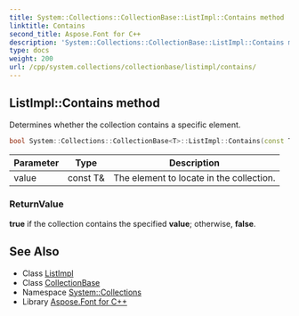 ```yaml
---
title: System::Collections::CollectionBase::ListImpl::Contains method
linktitle: Contains
second_title: Aspose.Font for C++
description: 'System::Collections::CollectionBase::ListImpl::Contains method. Determines whether the collection contains a specific element in C++.'
type: docs
weight: 200
url: /cpp/system.collections/collectionbase/listimpl/contains/
---
```

## ListImpl::Contains method


Determines whether the collection contains a specific element.

```cpp
bool System::Collections::CollectionBase<T>::ListImpl::Contains(const T &value)
```


| Parameter | Type | Description |
| --- | --- | --- |
| value | const T\& | The element to locate in the collection. |

### ReturnValue

**true** if the collection contains the specified **value**; otherwise, **false**.

## See Also

* Class [ListImpl](../)
* Class [CollectionBase](../../)
* Namespace [System::Collections](../../../)
* Library [Aspose.Font for C++](../../../../)
